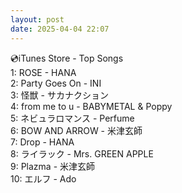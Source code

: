 ```yaml
---
layout: post
date: 2025-04-04 22:07
---
```


💿iTunes Store - Top Songs<br />
1: ROSE - HANA<br />
2: Party Goes On - INI<br />
3: 怪獣 - サカナクション<br />
4: from me to u - BABYMETAL & Poppy<br />
5: ネビュラロマンス - Perfume<br />
6: BOW AND ARROW - 米津玄師<br />
7: Drop - HANA<br />
8: ライラック - Mrs. GREEN APPLE<br />
9: Plazma - 米津玄師<br />
10: エルフ - Ado<br />
